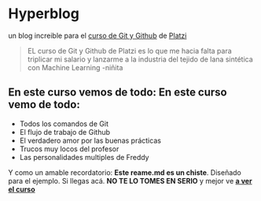 # Hyperblog 
un blog increible para el [curso de Git y Github](https://platzi.com/cursos/git-github/ "curso de Git y Github") de [Platzi](https://platzi.com/ "Platzi") 
> EL curso de Git y Github de Platzi es lo que me hacia falta para triplicar mi salario y lanzarme a la industria del tejido de lana sintética con Machine Learning
> -niñita

## En este curso vemos de todo: En este curso vemo de todo:
* Todos los comandos de Git
* El flujo de trabajo de Github
* El verdadero amor por las buenas prácticas
* Trucos muy locos del profesor
* Las personalidades multiples de Freddy

Y como un amable recordatorio: **Este reame.md es un chiste**. Diseñado para el ejemplo. Si llegas acá. **NO TE LO TOMES EN SERIO** y mejor ve [**a ver el curso**](https://platzi.com/cursos/git-github/ "a ver el curso")
